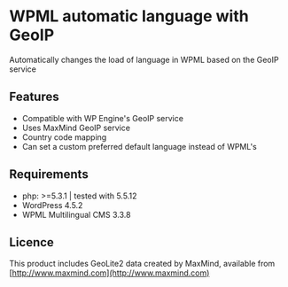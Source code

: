 # WPML automatic language with GeoIP

Automatically changes the load of language in WPML based on the GeoIP service

## Features

- Compatible with WP Engine's GeoIP service
- Uses MaxMind GeoIP service
- Country code mapping
- Can set a custom preferred default language instead of WPML's

## Requirements

- php: >=5.3.1 | tested with 5.5.12
- WordPress 4.5.2
- WPML Multilingual CMS 3.3.8

## Licence

This product includes GeoLite2 data created by MaxMind, available from [http://www.maxmind.com](http://www.maxmind.com)